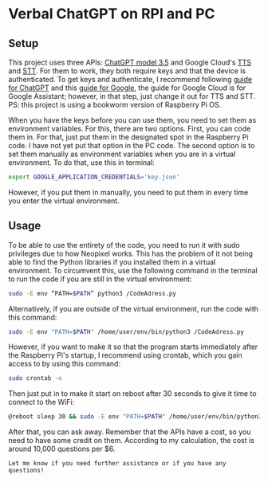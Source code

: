 # Verbal ChatGPT on RPI and PC

## Setup
This project uses three APIs: [ChatGPT model 3.5](https://platform.openai.com/docs/api-reference/authentication) and Google Cloud's [TTS](https://cloud.google.com/text-to-speech?hl=sv) and [STT](https://cloud.google.com/speech-to-text?hl=sv).
For them to work, they both require keys and that the device is authenticated.
To get keys and authenticate, I recommend following [guide for ChatGPT](https://platform.openai.com/docs/api-reference/authentication) and this [guide for Google](https://learn.adafruit.com/using-google-assistant-on-the-braincraft-hat/google-setup),
the guide for Google Cloud is for Google Assistant; however, in that step, just change it out for TTS and STT.
PS: this project is using a bookworm version of Raspberry Pi OS.

When you have the keys before you can use them, you need to set them as environment variables. For this, there are two options. 
First, you can code them in. For that, just put them in the designated spot in the Raspberry Pi code. I have not yet put that option in the PC code.
The second option is to set them manually as environment variables when you are in a virtual environment. To do that, use this in terminal:
```bash
export GOOGLE_APPLICATION_CREDENTIALS='key.json'
```
However, if you put them in manually, you need to put them in every time you enter the virtual environment.

## Usage
To be able to use the entirety of the code, you need to run it with sudo privileges due to how Neopixel works.
This has the problem of it not being able to find the Python libraries if you installed them in a virtual environment.
To circumvent this, use the following command in the terminal to run the code if you are still in the virtual environment:
```bash
sudo -E env “PATH=$PATH” python3 /CodeAdress.py
```
Alternatively, if you are outside of the virtual environment, run the code with this command:
```bash
sudo -E env "PATH=$PATH" /home/user/env/bin/python3 /CodeAdress.py
```

However, if you want to make it so that the program starts immediately after the Raspberry Pi's startup, I recommend using crontab, which you gain access to by using this command:
```bash
sudo crontab -e
```
Then just put in to make it start on reboot after 30 seconds to give it time to connect to the WiFi:
```bash
@reboot sleep 30 && sudo -E env "PATH=$PATH" /home/user/env/bin/python3 /CodeAdress.py
```
After that, you can ask away. Remember that the APIs have a cost, so you need to have some credit on them. According to my calculation, the cost is around 10,000 questions per $6.
```vbnet
Let me know if you need further assistance or if you have any questions!
```
